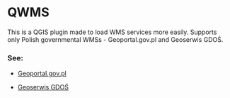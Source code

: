 # QWMS

This is a QGIS plugin made to load WMS services more easily. Supports only Polish governmental WMSs - Geoportal.gov.pl and Geoserwis GDOŚ. 

### See: ###

* [Geoportal.gov.pl](http://www.geoportal.gov.pl)

* [Geoserwis GDOŚ](http://geoserwis.gdos.gov.pl/mapy/)